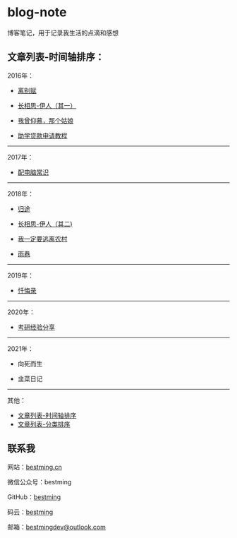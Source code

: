 # blog-note


博客笔记，用于记录我生活的点滴和感想


## 文章列表-时间轴排序：



2016年：

* [离别赋](2016/离别赋.md)

* [长相思-伊人（其一）](2016/长相思-伊人.md)

* [我曾仰慕，那个姑娘](2016/我曾仰慕，那个姑娘.md)

* [助学贷款申请教程](2016/助学贷款申请教程.md)

---

2017年：


* [配电脑常识](2017/配电脑常识.md)


---

2018年：

* [归途](2018/归途.md)

* [长相思-伊人（其二)](2018/长相思-伊人（其二）.md)

* [我一定要逃离农村](2018/我一定要逃离农村.md)

* [雨巷](2018/雨巷.md)

---

2019年：

* [忏悔录](2019/忏悔录-如果可以穿越，我想回到从前.md)

---

2020年：

* [考研经验分享](2020/考研经验分享.md)

---

2021年：

* 向死而生[](2021/)

* 韭菜日记[](2021/)


---

其他：

* [文章列表-时间轴排序](timeline.md)
* [文章列表-分类排序](sort.md)



## 联系我

网站：[bestming.cn](http://www.bestming.cn)

微信公众号：bestming

GitHub：[bestming](https://github.com/bestming)

码云：[bestming](https://gitee.com/bestming)

邮箱：bestmingdev@outlook.com